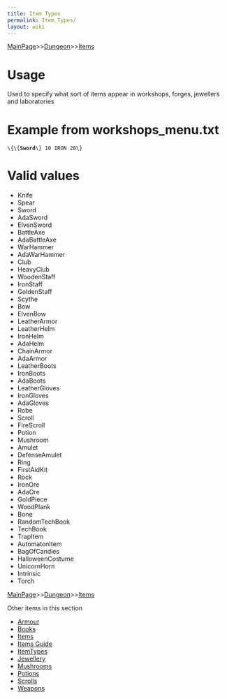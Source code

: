 ```yaml
---
title: Item Types
permalink: Item_Types/
layout: wiki
---
```


[MainPage](/keeperrl_wiki/ "wikilink")>>[Dungeon](/keeperrl_wiki/Dungeon "wikilink")>>[Items](/keeperrl_wiki/Items "wikilink")

Usage
=====

Used to specify what sort of items appear in workshops, forges,
jewellers and laboratories

Example from workshops\_menu.txt
================================

`\{\{`**`Sword`**`\} 10 IRON 20\}`

Valid values
============

-   Knife
-   Spear
-   Sword
-   AdaSword
-   ElvenSword
-   BattleAxe
-   AdaBattleAxe
-   WarHammer
-   AdaWarHammer
-   Club
-   HeavyClub
-   WoodenStaff
-   IronStaff
-   GoldenStaff
-   Scythe
-   Bow
-   ElvenBow
-   LeatherArmor
-   LeatherHelm
-   IronHelm
-   AdaHelm
-   ChainArmor
-   AdaArmor
-   LeatherBoots
-   IronBoots
-   AdaBoots
-   LeatherGloves
-   IronGloves
-   AdaGloves
-   Robe
-   Scroll
-   FireScroll
-   Potion
-   Mushroom
-   Amulet
-   DefenseAmulet
-   Ring
-   FirstAidKit
-   Rock
-   IronOre
-   AdaOre
-   GoldPiece
-   WoodPlank
-   Bone
-   RandomTechBook
-   TechBook
-   TrapItem
-   AutomatonItem
-   BagOfCandies
-   HalloweenCostume
-   UnicornHorn
-   Intrinsic
-   Torch

[MainPage](/keeperrl_wiki/ "wikilink")>>[Dungeon](/keeperrl_wiki/Dungeon "wikilink")>>[Items](/keeperrl_wiki/Items "wikilink")

Other items in this section
-    [Armour](/keeperrl_wiki/Armour "wikilink")
-    [Books](/keeperrl_wiki/Books "wikilink")
-    [Items](/keeperrl_wiki/Items "wikilink")
-    [Items Guide](/keeperrl_wiki/Items_Guide "wikilink")
-    [ItemTypes](/keeperrl_wiki/ItemTypes "wikilink")
-    [Jewellery](/keeperrl_wiki/Jewellery "wikilink")
-    [Mushrooms](/keeperrl_wiki/Mushrooms "wikilink")
-    [Potions](/keeperrl_wiki/Potions "wikilink")
-    [Scrolls](/keeperrl_wiki/Scrolls "wikilink")
-    [Weapons](/keeperrl_wiki/Weapons "wikilink")
